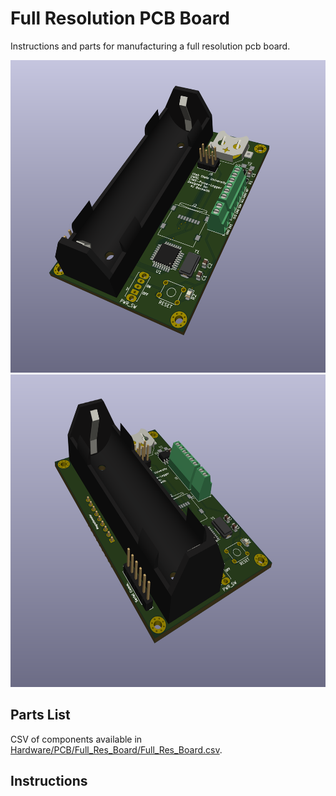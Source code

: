 # Full Resolution PCB Board
Instructions and parts for manufacturing a full resolution pcb board.

<img src ="https://github.com/UCHIC/CIWS-Pulse-Logger/blob/main/Hardware/PCB/PCB-right.png" width=600 height=500>
<img src ="https://github.com/UCHIC/CIWS-Pulse-Logger/blob/main/Hardware/PCB/PCB-left.png" width=600 height=500>

## Parts List
CSV of components available in [Hardware/PCB/Full_Res_Board/Full_Res_Board.csv](https://github.com/UCHIC/CIWS-Pulse-Logger/blob/main/Hardware/PCB/Full_Res_Board/Full_Res_Board.csv).

## Instructions
